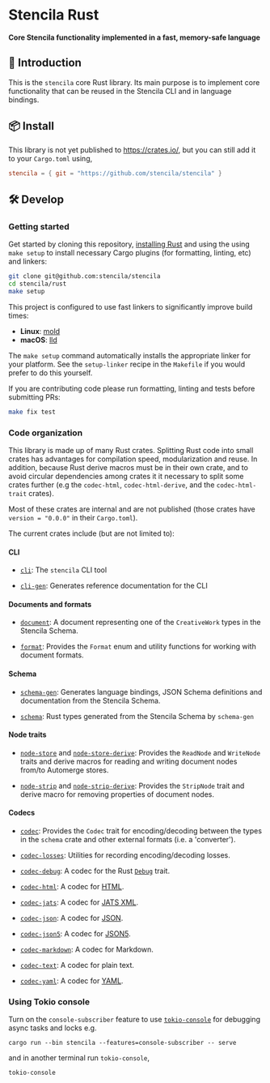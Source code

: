 # Stencila Rust

**Core Stencila functionality implemented in a fast, memory-safe language**

## 🦀 Introduction

This is the `stencila` core Rust library. Its main purpose is to implement core functionality that can be reused in the Stencila CLI and in language bindings.

## 📦 Install

This library is not yet published to https://crates.io/, but you can still add it to your `Cargo.toml` using,

```toml
stencila = { git = "https://github.com/stencila/stencila" }
```

## 🛠️ Develop

### Getting started

Get started by cloning this repository, [installing Rust](https://rustup.rs) and using the using `make setup` to install necessary Cargo plugins (for formatting, linting, etc) and linkers:

```sh
git clone git@github.com:stencila/stencila
cd stencila/rust
make setup
```

This project is configured to use fast linkers to significantly improve build times:

- **Linux**: [mold](https://github.com/rui314/mold)
- **macOS**: [lld](https://lld.llvm.org/)

The `make setup` command automatically installs the appropriate linker for your platform. See the `setup-linker` recipe in the `Makefile` if you would prefer to do this yourself.

If you are contributing code please run formatting, linting and tests before submitting PRs:

```sh
make fix test
```

### Code organization

This library is made up of many Rust crates. Splitting Rust code into small crates has advantages for compilation speed, modularization and reuse. In addition, because Rust derive macros must be in their own crate, and to avoid circular dependencies among crates it it necessary to split some crates further (e.g the `codec-html`, `codec-html-derive`, and the `codec-html-trait` crates).

Most of these crates are internal and are not published (those crates have `version = "0.0.0"` in their `Cargo.toml`).

The current crates include (but are not limited to):

#### CLI

- [`cli`](cli): The `stencila` CLI tool

- [`cli-gen`](cli-gen): Generates reference documentation for the CLI

#### Documents and formats

- [`document`](document): A document representing one of the `CreativeWork` types in the Stencila Schema.

- [`format`](format): Provides the `Format` enum and utility functions for working with document formats.

#### Schema

- [`schema-gen`](schema-gen): Generates language bindings, JSON Schema definitions and documentation from the Stencila Schema.

- [`schema`](schema): Rust types generated from the Stencila Schema by `schema-gen`

#### Node traits

- [`node-store`](node-store) and [`node-store-derive`](node-store-derive): Provides the `ReadNode` and `WriteNode` traits and derive macros for reading and writing document nodes from/to Automerge stores.

- [`node-strip`](node-strip) and [`node-strip-derive`](node-strip-derive): Provides the `StripNode` trait and derive macro for removing properties of document nodes.

#### Codecs

- [`codec`](codec): Provides the `Codec` trait for encoding/decoding between the types in the `schema` crate and other external formats (i.e. a 'converter').

- [`codec-losses`](codec-losses): Utilities for recording encoding/decoding losses.

- [`codec-debug`](codec-debug): A codec for the Rust [`Debug`](https://doc.rust-lang.org/std/fmt/trait.Debug.html) trait.

- [`codec-html`](codec-html): A codec for [HTML](https://developer.mozilla.org/en-US/docs/Web/HTML).

- [`codec-jats`](codec-jats): A codec for [JATS XML](https://jats.nlm.nih.gov/).

- [`codec-json`](codec-json): A codec for [JSON](https://json.org/).

- [`codec-json5`](codec-json5): A codec for [JSON5](https://json5.org/).

- [`codec-markdown`](codec-markdown): A codec for Markdown.

- [`codec-text`](codec-text): A codec for plain text.

- [`codec-yaml`](codec-yaml): A codec for [YAML](https://yaml.org/).

### Using Tokio console

Turn on the `console-subscriber` feature to use [`tokio-console`](https://github.com/tokio-rs/console) for debugging async tasks and locks e.g.

```console
cargo run --bin stencila --features=console-subscriber -- serve
```

and in another terminal run `tokio-console`,

```console
tokio-console
```
